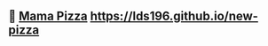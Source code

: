 ## :seedling: <a href="https://lds196.github.io/new-pizza" target="_blank">Mama Pizza</a>  https://lds196.github.io/new-pizza
